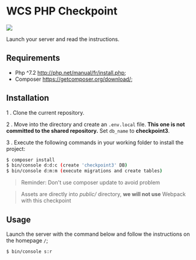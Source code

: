 WCS PHP Checkpoint
=====================
![](https://static.tvtropes.org/pmwiki/pub/images/potc_monocle2.jpg)

Launch your server and read the instructions.

Requirements
------------

  * Php ^7.2    http://php.net/manual/fr/install.php;
  * Composer    https://getcomposer.org/download/;

Installation
------------

1 . Clone the current repository.

2 . Move into the directory and create an `.env.local` file. 
**This one is not committed to the shared repository.**
Set `db_name` to **checkpoint3**.
 
3 . Execute the following commands in your working folder to install the project:

```bash
$ composer install
$ bin/console d:d:c (create 'checkpoint3' DB)
$ bin/console d:m:m (execute migrations and create tables)
```
> Reminder: Don't use composer update to avoid problem

> Assets are directly into *public/* directory, **we will not use** Webpack with this checkpoint


Usage
-----

Launch the server with the command below and follow the instructions on the homepage `/`;

```bash
$ bin/console s:r
```
